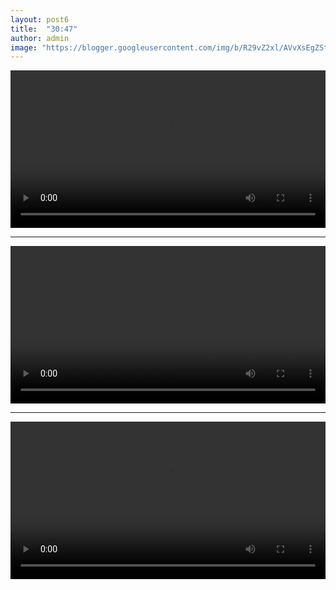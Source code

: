 ```yaml
---
layout: post6
title:  "30:47"
author: admin
image: "https://blogger.googleusercontent.com/img/b/R29vZ2xl/AVvXsEgZStkUHcL1-DiocVxFf8GJiWBVjQBpTxB_9ecG30fgy6Ku6wRLGinu8KaUkm6mRWOMBpKtkuiTnFLdjo-lq0mj1JKc7gdcNdIqnlMUk9FWQc_FsHCGAepYaRJaT_2LgRmI4xhj-8czTtujPCIrCJRfdhmUZZFrCn4yzoYcFQKA7tttLaC_o9Fxip781JQb/s1600/%28m=eaSaaTbaAaaaa%29%28mh=IY_9JkLnEQoIkPE3%2916.jpg"
---
```




<video id="my-video6" controls style="width:100%" >
<source src='https://video.twimg.com/amplify_video/1768990686852829184/vid/avc1/480x1040/IoP5Uu0C9k82M7Bj.mp4?tag=14'
 title='video'
 type='video/mp4' /></video>

 
<hr />
<video id="my-video2" controls style="width:100%" >
<source src='https://video.twimg.com/amplify_video/1769144474955894784/vid/avc1/480x852/cvVPDzCYdeMv7zd4.mp4?tag=14'
 title='video'
 type='video/mp4' /></video>

 <hr />

<video id="my-video3" controls style="width:100%" >
<source src='https://video.twimg.com/amplify_video/1769152494679072768/vid/avc1/480x852/0rJRlqFj9zY2gmU5.mp4?tag=14'
 title='video'
 type='video/mp4' /></video>
